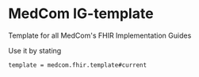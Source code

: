 # MedCom IG-template

Template for all MedCom's FHIR Implementation Guides

Use it by stating 

`template = medcom.fhir.template#current`
